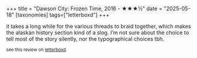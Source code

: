 +++
title = "Dawson City: Frozen Time, 2016 - ★★★½"
date = "2025-05-18"
[taxonomies]
tags=["letterboxd"]
+++

it takes a long while for the various threads to braid together, which makes the alaskan history section kind of a slog. I’m not sure about the choice to tell most of the story silently, nor the typographical choices tbh.

<small>see this review on <a href="https://letterboxd.com/nonmodernist/film/dawson-city-frozen-time/">letterboxd</a>.</small>